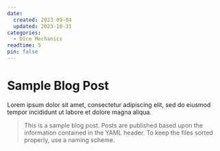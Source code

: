 ```yaml
---
date:
  created: 2023-09-04
  updated: 2023-10-31
categories:
  - Dice Mechanics
readtime: 5
pin: false
---
```


# Sample Blog Post

Lorem ipsum dolor sit amet, consectetur adipiscing elit, sed do eiusmod tempor incididunt ut labore et dolore magna aliqua.

>This is a sample blog post. Posts are published based upon the information contained in the YAML header. To keep the files sorted properly, use a naming scheme.

<!--Enter the file naming scheme here with a legend below-->